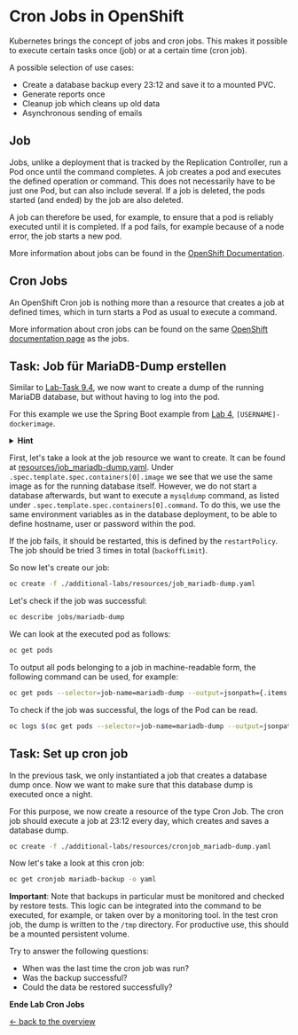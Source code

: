 # Cron Jobs in OpenShift

Kubernetes brings the concept of jobs and cron jobs.
This makes it possible to execute certain tasks once (job) or at a certain time (cron job).

A possible selection of use cases:

- Create a database backup every 23:12 and save it to a mounted PVC.
- Generate reports once
- Cleanup job which cleans up old data
- Asynchronous sending of emails

## Job

Jobs, unlike a deployment that is tracked by the Replication Controller, run a Pod once until the command completes.
A job creates a pod and executes the defined operation or command.
This does not necessarily have to be just one Pod, but can also include several.
If a job is deleted, the pods started (and ended) by the job are also deleted.

A job can therefore be used, for example, to ensure that a pod is reliably executed until it is completed.
If a pod fails, for example because of a node error, the job starts a new pod.

More information about jobs can be found in the [OpenShift Documentation](https://docs.openshift.com/container-platform/latest/nodes/jobs/nodes-nodes-jobs.html).

## Cron Jobs

An OpenShift Cron job is nothing more than a resource that creates a job at defined times, which in turn starts a Pod as usual to execute a command.

More information about cron jobs can be found on the same [OpenShift documentation page](https://docs.openshift.com/container-platform/latest/nodes/jobs/nodes-nodes-jobs.html) as the jobs.

## Task: Job für MariaDB-Dump erstellen

Similar to [Lab-Task 9.4](../labs/09_database.md), we now want to create a dump of the running MariaDB database, but without having to log into the pod.

For this example we use the Spring Boot example from [Lab 4](../labs/04_deploy_dockerimage.md), `[USERNAME]-dockerimage`.

<details><summary><b>Hint</b></summary>oc project [USERNAME]-dockerimage</details>

First, let's take a look at the job resource we want to create.
It can be found at [resources/job_mariadb-dump.yaml](resources/job_mariadb-dump.yaml).
Under `.spec.template.spec.containers[0].image` we see that we use the same image as for the running database itself.
However, we do not start a database afterwards, but want to execute a `mysqldump` command, as listed under `.spec.template.spec.containers[0].command`.
To do this, we use the same environment variables as in the database deployment, to be able to define hostname, user or password within the pod.

If the job fails, it should be restarted, this is defined by the `restartPolicy`.
The job should be tried 3 times in total (`backoffLimit`).

So now let's create our job:

```bash
oc create -f ./additional-labs/resources/job_mariadb-dump.yaml
```

Let's check if the job was successful:

```bash
oc describe jobs/mariadb-dump
```

We can look at the executed pod as follows:

```bash
oc get pods
```

To output all pods belonging to a job in machine-readable form, the following command can be used, for example:

```bash
oc get pods --selector=job-name=mariadb-dump --output=jsonpath={.items..metadata.name}
```

To check if the job was successful, the logs of the Pod can be read.

```bash
oc logs $(oc get pods --selector=job-name=mariadb-dump --output=jsonpath={.items..metadata.name})
```


## Task: Set up cron job

In the previous task, we only instantiated a job that creates a database dump once.
Now we want to make sure that this database dump is executed once a night.

For this purpose, we now create a resource of the type Cron Job. The cron job should execute a job at 23:12 every day, which creates and saves a database dump.

```bash
oc create -f ./additional-labs/resources/cronjob_mariadb-dump.yaml
```

Now let's take a look at this cron job:

```bash
oc get cronjob mariadb-backup -o yaml
```

__Important__:
Note that backups in particular must be monitored and checked by restore tests.
This logic can be integrated into the command to be executed, for example, or taken over by a monitoring tool.
In the test cron job, the dump is written to the `/tmp` directory.
For productive use, this should be a mounted persistent volume.

Try to answer the following questions:

- When was the last time the cron job was run?
- Was the backup successful?
- Could the data be restored successfully?

__Ende Lab Cron Jobs__

[← back to the overview](../README.md)


